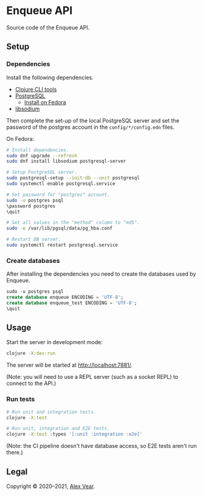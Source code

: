 # Enqueue API

Source code of the Enqueue API.


## Setup


### Dependencies

Install the following dependencies.

- [Clojure CLI tools](https://clojure.org/guides/getting_started#_clojure_installer_and_cli_tools)
- [PostgreSQL](https://www.postgresql.org/)
  - [Install on Fedora](https://fedoraproject.org/wiki/PostgreSQL)
- [libsodium](https://libsodium.gitbook.io/doc/installation)

Then complete the set-up of the local PostgreSQL server and set the password of
the postgres account in the `config/*/config.edn` files.

On Fedora:

```sh
# Install dependencies.
sudo dnf upgrade --refresh
sudo dnf install libsodium postgresql-server

# Setup PostgreSQL server.
sudo postgresql-setup --init-db --unit postgresql
sudo systemctl enable postgresql.service

# Set password for "postgres" account.
sudo -u postgres psql
\password postgres
\quit

# Set all values in the "method" column to "md5".
sudo -e /var/lib/pgsql/data/pg_hba.conf

# Restart DB server.
sudo systemctl restart postgresql.service
```


### Create databases

After installing the dependencies you need to create the databases used by
Enqueue.

```sql
sudo -u postgres psql
create database enqueue ENCODING = 'UTF-8';
create database enqueue_test ENCODING = 'UTF-8';
\quit
```


## Usage

Start the server in development mode:

```sh
clojure -X:dev:run
```

The server will be started at <http://localhost:7881/>.

(Note: you will need to use a REPL server (such as a socket REPL) to connect to
the API.)


### Run tests

```sh
# Run unit and integration tests.
clojure -X:test

# Run unit, integration and E2E tests.
clojure -X:test :types '[:unit :integration :e2e]'
```

(Note: the CI pipeline doesn't have database access, so E2E tests aren't run
there.)


## Legal

Copyright © 2020–2021, [Alex Vear](https://www.alexvear.com).
